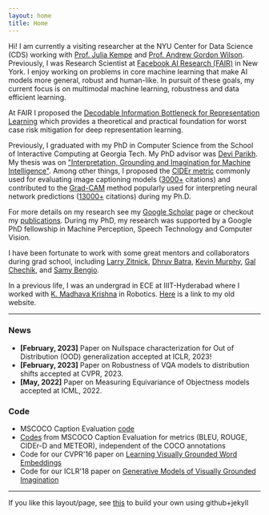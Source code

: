 ```yaml
---
layout: home
title: Home
---
```


Hi! I am currently a visiting researcher at the NYU Center for Data Science (CDS) working with <a href="https://en.wikipedia.org/wiki/Julia_Kempe">Prof. Julia Kempe</a> and <a href="https://cims.nyu.edu/~andrewgw/">Prof. Andrew Gordon Wilson</a>.
Previously, I was Research Scientist at <a href="https://research.fb.com/category/facebook-ai-research/">Facebook AI Research (FAIR)</a> in New York. I enjoy
working on problems in core machine learning that make AI models more general, robust and human-like. 
In pursuit of these goals, my current focus is on multimodal machine learning, robustness and data efficient learning.

At FAIR I proposed the <a href="https://arxiv.org/abs/2009.12789">Decodable Information Bottleneck for Representation Learning</a> which provides
a theoretical and practical foundation for worst case risk mitigation for deep representation learning.

Previously, I graduated with my PhD in Computer Science from the School of Interactive Computing at Georgia Tech.
My PhD advisor was <a href='https://www.cc.gatech.edu/~parikh/'>Devi Parikh</a>.
My thesis was on <a href="https://smartech.gatech.edu/handle/1853/60799">"Interpretation, Grounding and Imagination for Machine Intelligence"</a>.
Among other things, I proposed the <a href="https://arxiv.org/abs/1411.5726">CIDEr metric</a> commonly used for evaluating image captioning
models (<a href="https://scholar.google.com/citations?view_op=view_citation&hl=en&user=v1CRzeAAAAAJ&citation_for_view=v1CRzeAAAAAJ:9yKSN-GCB0IC">3000+</a> citations) and contributed to the <a href="https://arxiv.org/abs/1610.02391">Grad-CAM</a> method popularly used for interpreting neural
network predictions (<a href="https://scholar.google.com/citations?view_op=view_citation&hl=en&user=v1CRzeAAAAAJ&citation_for_view=v1CRzeAAAAAJ:zYLM7Y9cAGgC">13000+</a> citations) during my Ph.D.

For more details on my research see my <a href='https://scholar.google.com/citations?user=v1CRzeAAAAAJ&hl=en'>Google Scholar</a> page or checkout my <a href="http://vrama91.github.io/publications/">publications</a>. During my PhD, my research was supported by a Google PhD fellowship in Machine Perception, Speech Technology and Computer Vision.

[//]: # "On the vision side, I am interested in problems in vision and language, learning common sense and visual reasoning. On the machine learning side, I am interested in developing tools for effective low-shot learning, generative models, bayesian deep learning and variational inference."

[//]: # "I also care about issues of how we evaluate our models, as we edge towards higher-level AI-complete tasks. In my first project in grad school, I worked on a (now popularly used) evaluation metric for image captioning called CIDEr."

I have been fortunate to work with some great mentors and collaborators during grad school, including <a href="http://larryzitnick.org/">Larry Zitnick</a>,
<a href="http://www.cc.gatech.edu/~dbatra/index.html">Dhruv Batra</a>,
<a href="https://www.cs.ubc.ca/~murphyk/">Kevin Murphy</a>,
<a href="http://ai.stanford.edu/~gal/">Gal Chechik</a>, and <a href="http://bengio.abracadoudou.com/">Samy Bengio</a>.

In a previous life, I was an undergrad in ECE at IIIT-Hyderabad where I worked with <a href='http://www.iiit.ac.in/people/faculty/mkrishna'>K. Madhava Krishna</a> in Robotics. <a href='https://sites.google.com/site/ramakrishnavedantam928/'>Here</a> is a link to my old website.

<hr/>

<h3>News</h3>
<ul>
<li> <b>[February, 2023]</b> Paper on Nullspace characterization for Out of Distribution (OOD) generalization accepted at ICLR, 2023!</li>
<li> <b>[February, 2023]</b> Paper on Robustness of VQA models to distribution shifts accepted at CVPR, 2023.</li>
<li> <b>[May, 2022]</b> Paper on Measuring Equivariance of Objectness models accepted at ICML, 2022.</li>
</ul>

<h3>Code</h3>
<ul>
<li> MSCOCO Caption Evaluation <a href="https://github.com/tylin/coco-caption"> code</a></li>
<li> <a href="https://github.com/vrama91/coco-caption">Codes</a> from MSCOCO Caption Evaluation for metrics (BLEU, ROUGE, CIDEr-D and METEOR), independent of the COCO annotations </li>
<li> Code for our CVPR'16 paper on <a href="https://github.com/satwikkottur/VisualWord2Vec">Learning Visually Grounded Word Embeddings</a></li>
<li> Code for our ICLR'18 paper on <a href="https://github.com/google/joint_vae">Generative Models of Visually Grounded Imagination</a></li>
</ul>	
<hr/>
If you like this layout/page, see <a href='demo-post'>this</a> to build your own using github+jekyll 
